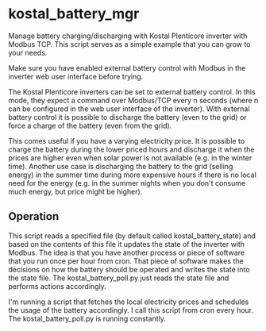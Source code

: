 # kostal_battery_mgr

Manage battery charging/discharging with Kostal Plenticore inverter with Modbus TCP. This script serves as a simple example that you can grow to your needs.

Make sure you have enabled external battery control with Modbus in the inverter web user interface before trying.

The Kostal Plenticore inverters can be set to external battery control. In this mode, they expect a command over Modbus/TCP every n seconds (where n can be configured in the web user interface of the inverter). With external battery control it is possible to discharge the battery (even to the grid) or force a charge of the battery (even from the grid). 

This comes useful if you have a varying electricity price. It is possible to charge the battery during the lower priced hours and discharge it when the prices are higher even when solar power is not available (e.g. in the winter time). Another use case is discharging the battery to the grid (selling energy) in the summer time during more expensive hours if there is no local need for the energy (e.g. in the summer nights when you don't consume much energy, but price might be higher). 

## Operation

This script reads a specified file (by default called kostal_battery_state) and based on the contents of this file it updates the state of the inverter with Modbus. The idea is that you have another process or piece of software that you run once per hour from cron. That piece of software makes the decisions on how the battery should be operated and writes the state into the state file. The kostal_battery_poll.py just reads the state file and performs actions accordingly.

I'm running a script that fetches the local electricity prices and schedules the usage of the battery accordingly. I call this script from cron every hour. The kostal_battery_poll.py is running constantly.
